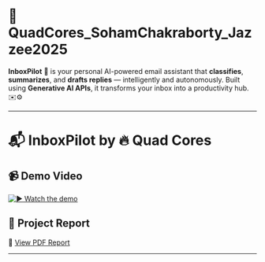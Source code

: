 # 🚀 QuadCores_SohamChakraborty_Jazzee2025

**InboxPilot** 🧠 is your personal AI-powered email assistant that **classifies**, **summarizes**, and **drafts replies** — intelligently and autonomously. Built using **Generative AI APIs**, it transforms your inbox into a productivity hub. ✉️⚙️

---

# 📬 InboxPilot by 🔥 Quad Cores

## 📹 Demo Video  
[![▶️ Watch the demo](https://img.youtube.com/vi/8CiVJF3lSUU/hqdefault.jpg)](https://www.youtube.com/watch?v=8CiVJF3lSUU)

## 📄 Project Report  
📝 [View PDF Report](./QuadCores_SohamChakraborty_Jazzzee2025_Document.pdf)

---
